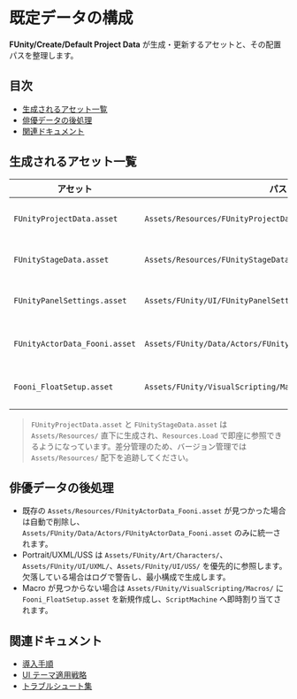 # 既定データの構成

**FUnity/Create/Default Project Data** が生成・更新するアセットと、その配置パスを整理します。

## 目次
- [生成されるアセット一覧](#生成されるアセット一覧)
- [俳優データの後処理](#俳優データの後処理)
- [関連ドキュメント](#関連ドキュメント)

## 生成されるアセット一覧
| アセット | パス | 説明 |
|----------|------|------|
| `FUnityProjectData.asset` | `Assets/Resources/FUnityProjectData.asset` | プロジェクト全体のステージ・俳優参照をまとめる ScriptableObject。既定で `FUnityStageData` と `FUnityActorData_Fooni` を登録。 |
| `FUnityStageData.asset` | `Assets/Resources/FUnityStageData.asset` | 背景画像として `Runtime/Resources/Backgrounds/Background_01.png` を設定し、ステージのカラースキームを既定化。 |
| `FUnityPanelSettings.asset` | `Assets/FUnity/UI/FUnityPanelSettings.asset` | `PanelSettings` を生成し、ThemeStyleSheet に Unity 既定 Theme または FUnity 生成 Theme を割り当てる。 |
| `FUnityActorData_Fooni.asset` | `Assets/FUnity/Data/Actors/FUnityActorData_Fooni.asset` | Portrait/UXML/USS を既定テンプレートで割り当て、ScriptGraph に `Fooni_FloatSetup.asset` を設定。 |
| `Fooni_FloatSetup.asset` | `Assets/FUnity/VisualScripting/Macros/Fooni_FloatSetup.asset` | Visual Scripting の Macro。既存ファイルが無い場合に自動生成され、`FUnityActorData_Fooni` へ割り当てられる。 |

> `FUnityProjectData.asset` と `FUnityStageData.asset` は `Assets/Resources/` 直下に生成され、`Resources.Load` で即座に参照できるようになっています。差分管理のため、バージョン管理では `Assets/Resources/` 配下を追跡してください。

## 俳優データの後処理
- 既存の `Assets/Resources/FUnityActorData_Fooni.asset` が見つかった場合は自動で削除し、`Assets/FUnity/Data/Actors/FUnityActorData_Fooni.asset` のみに統一されます。
- Portrait/UXML/USS は `Assets/FUnity/Art/Characters/`、`Assets/FUnity/UI/UXML/`、`Assets/FUnity/UI/USS/` を優先的に参照します。欠落している場合はログで警告し、最小構成で生成します。
- Macro が見つからない場合は `Assets/FUnity/VisualScripting/Macros/` に `Fooni_FloatSetup.asset` を新規作成し、`ScriptMachine` へ即時割り当てされます。

## 関連ドキュメント
- [導入手順](setup.md)
- [UI テーマ適用戦略](ui-theme.md)
- [トラブルシュート集](troubleshooting.md)
